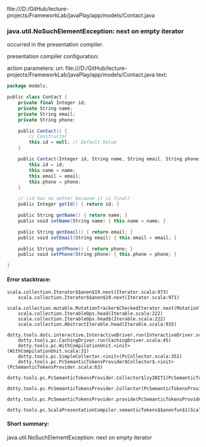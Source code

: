 file:///D:/GitHub/lecture-projects/FrameworkLab/javaPlay/app/models/Contact.java
### java.util.NoSuchElementException: next on empty iterator

occurred in the presentation compiler.

presentation compiler configuration:


action parameters:
uri: file:///D:/GitHub/lecture-projects/FrameworkLab/javaPlay/app/models/Contact.java
text:
```scala
package models;

public class Contact {
    private final Integer id;
    private String name;
    private String email;
    private String phone;

    public Contact() {
        // Constructor
        this.id = null; // Default Value
    }

    public Contact(Integer id, String name, String email, String phone) {
        this.id = id;
        this.name = name;
        this.email = email;
        this.phone = phone;
    }

    // (id has no setter because it is final)
    public Integer getId() { return id; }

    public String getName() { return name; }
    public void setName(String name) { this.name = name; }

    public String getEmail() { return email; }
    public void setEmail(String email) { this.email = email; }

    public String getPhone() { return phone; }
    public void setPhone(String phone) { this.phone = phone; }

}

```



#### Error stacktrace:

```
scala.collection.Iterator$$anon$19.next(Iterator.scala:973)
	scala.collection.Iterator$$anon$19.next(Iterator.scala:971)
	scala.collection.mutable.MutationTracker$CheckedIterator.next(MutationTracker.scala:76)
	scala.collection.IterableOps.head(Iterable.scala:222)
	scala.collection.IterableOps.head$(Iterable.scala:222)
	scala.collection.AbstractIterable.head(Iterable.scala:935)
	dotty.tools.dotc.interactive.InteractiveDriver.run(InteractiveDriver.scala:164)
	dotty.tools.pc.CachingDriver.run(CachingDriver.scala:45)
	dotty.tools.pc.WithCompilationUnit.<init>(WithCompilationUnit.scala:31)
	dotty.tools.pc.SimpleCollector.<init>(PcCollector.scala:351)
	dotty.tools.pc.PcSemanticTokensProvider$Collector$.<init>(PcSemanticTokensProvider.scala:63)
	dotty.tools.pc.PcSemanticTokensProvider.Collector$lzyINIT1(PcSemanticTokensProvider.scala:63)
	dotty.tools.pc.PcSemanticTokensProvider.Collector(PcSemanticTokensProvider.scala:63)
	dotty.tools.pc.PcSemanticTokensProvider.provide(PcSemanticTokensProvider.scala:88)
	dotty.tools.pc.ScalaPresentationCompiler.semanticTokens$$anonfun$1(ScalaPresentationCompiler.scala:111)
```
#### Short summary: 

java.util.NoSuchElementException: next on empty iterator